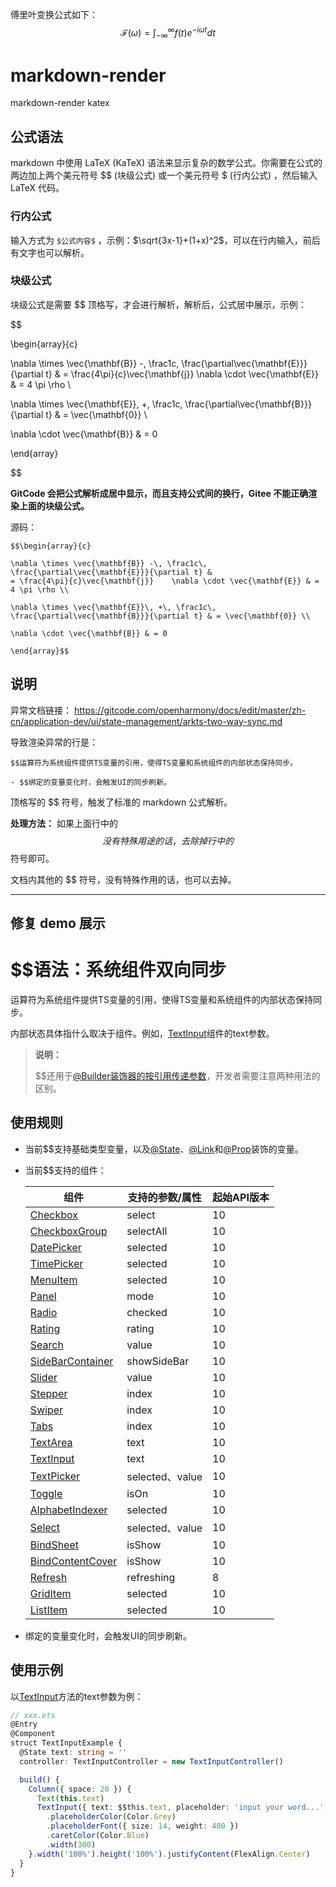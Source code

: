 傅里叶变换公式如下：
$$
\mathcal{F}(\omega) = \int_{-\infty}^{\infty} f(t) e^{-i\omega t} dt
$$



# markdown-render

markdown-render katex

## 公式语法

markdown 中使用 LaTeX (KaTeX) 语法来显示复杂的数学公式。你需要在公式的两边加上两个美元符号 $$ (块级公式) 或一个美元符号 $ (行内公式) ，然后输入 LaTeX 代码。

### 行内公式

输入方式为 `$公式内容$` ，示例：$\sqrt{3x-1}+(1+x)^2$，可以在行内输入，前后有文字也可以解析。

### 块级公式

块级公式是需要 $$ 顶格写，才会进行解析，解析后，公式居中展示，示例：

$$

\begin{array}{c}

\nabla \times \vec{\mathbf{B}} -\, \frac1c\, \frac{\partial\vec{\mathbf{E}}}{\partial t} &
= \frac{4\pi}{c}\vec{\mathbf{j}}    \nabla \cdot \vec{\mathbf{E}} & = 4 \pi \rho \\

\nabla \times \vec{\mathbf{E}}\, +\, \frac1c\, \frac{\partial\vec{\mathbf{B}}}{\partial t} & = \vec{\mathbf{0}} \\

\nabla \cdot \vec{\mathbf{B}} & = 0

\end{array}

$$

**GitCode 会把公式解析成居中显示，而且支持公式间的换行，Gitee 不能正确渲染上面的块级公式。**

源码：

```
$$\begin{array}{c}

\nabla \times \vec{\mathbf{B}} -\, \frac1c\, \frac{\partial\vec{\mathbf{E}}}{\partial t} &
= \frac{4\pi}{c}\vec{\mathbf{j}}    \nabla \cdot \vec{\mathbf{E}} & = 4 \pi \rho \\

\nabla \times \vec{\mathbf{E}}\, +\, \frac1c\, \frac{\partial\vec{\mathbf{B}}}{\partial t} & = \vec{\mathbf{0}} \\

\nabla \cdot \vec{\mathbf{B}} & = 0

\end{array}$$
```

## 说明

异常文档链接： https://gitcode.com/openharmony/docs/edit/master/zh-cn/application-dev/ui/state-management/arkts-two-way-sync.md 

导致渲染异常的行是：

```
$$运算符为系统组件提供TS变量的引用，使得TS变量和系统组件的内部状态保持同步。

- $$绑定的变量变化时，会触发UI的同步刷新。
```

顶格写的 $$ 符号，触发了标准的 markdown 公式解析。

**处理方法：**
如果上面行中的 $$ 没有特殊用途的话，去除掉行中的 $$ 符号即可。

文档内其他的 $$ 符号，没有特殊作用的话，也可以去掉。

---

## 修复 demo 展示

# $$语法：系统组件双向同步


运算符为系统组件提供TS变量的引用，使得TS变量和系统组件的内部状态保持同步。


内部状态具体指什么取决于组件。例如，[TextInput](../../reference/apis-arkui/arkui-ts/ts-basic-components-textinput.md)组件的text参数。


> **说明：**
>
> $$还用于[@Builder装饰器的按引用传递参数](arkts-builder.md#按引用传递参数)，开发者需要注意两种用法的区别。


## 使用规则

- 当前$$支持基础类型变量，以及[\@State](arkts-state.md)、[\@Link](arkts-link.md)和[\@Prop](arkts-prop.md)装饰的变量。

- 当前$$支持的组件：

  | 组件                                                         | 支持的参数/属性 | 起始API版本 |
  | ------------------------------------------------------------ | --------------- | ----------- |
  | [Checkbox](../../reference/apis-arkui/arkui-ts/ts-basic-components-checkbox.md) | select          | 10          |
  | [CheckboxGroup](../../reference/apis-arkui/arkui-ts/ts-basic-components-checkboxgroup.md) | selectAll       | 10          |
  | [DatePicker](../../reference/apis-arkui/arkui-ts/ts-basic-components-datepicker.md) | selected        | 10          |
  | [TimePicker](../../reference/apis-arkui/arkui-ts/ts-basic-components-timepicker.md) | selected        | 10          |
  | [MenuItem](../../reference/apis-arkui/arkui-ts/ts-basic-components-menuitem.md) | selected        | 10          |
  | [Panel](../../reference/apis-arkui/arkui-ts/ts-container-panel.md)         | mode            | 10          |
  | [Radio](../../reference/apis-arkui/arkui-ts/ts-basic-components-radio.md)  | checked         | 10          |
  | [Rating](../../reference/apis-arkui/arkui-ts/ts-basic-components-rating.md) | rating          | 10          |
  | [Search](../../reference/apis-arkui/arkui-ts/ts-basic-components-search.md) | value           | 10          |
  | [SideBarContainer](../../reference/apis-arkui/arkui-ts/ts-container-sidebarcontainer.md) | showSideBar     | 10          |
  | [Slider](../../reference/apis-arkui/arkui-ts/ts-basic-components-slider.md) | value           | 10          |
  | [Stepper](../../reference/apis-arkui/arkui-ts/ts-basic-components-stepper.md) | index           | 10          |
  | [Swiper](../../reference/apis-arkui/arkui-ts/ts-container-swiper.md)       | index       | 10          |
  | [Tabs](../../reference/apis-arkui/arkui-ts/ts-container-tabs.md)           | index           | 10          |
  | [TextArea](../../reference/apis-arkui/arkui-ts/ts-basic-components-textarea.md) | text            | 10          |
  | [TextInput](../../reference/apis-arkui/arkui-ts/ts-basic-components-textinput.md) | text            | 10          |
  | [TextPicker](../../reference/apis-arkui/arkui-ts/ts-basic-components-textpicker.md) | selected、value | 10          |
  | [Toggle](../../reference/apis-arkui/arkui-ts/ts-basic-components-toggle.md) | isOn            | 10          |
  | [AlphabetIndexer](../../reference/apis-arkui/arkui-ts/ts-container-alphabet-indexer.md) | selected        | 10          |
  | [Select](../../reference/apis-arkui/arkui-ts/ts-basic-components-select.md) | selected、value | 10          |
  | [BindSheet](../../reference/apis-arkui/arkui-ts/ts-universal-attributes-sheet-transition.md#bindsheet) | isShow | 10          |
  | [BindContentCover](../../reference/apis-arkui/arkui-ts/ts-universal-attributes-modal-transition.md#bindcontentcover) | isShow | 10          |
  | [Refresh](../../reference/apis-arkui/arkui-ts/ts-container-refresh.md) | refreshing | 8 |
  | [GridItem](../../reference/apis-arkui/arkui-ts/ts-container-griditem.md) | selected | 10 |
  | [ListItem](../../reference/apis-arkui/arkui-ts/ts-container-listitem.md) | selected | 10 |

- 绑定的变量变化时，会触发UI的同步刷新。


## 使用示例

以[TextInput](../../reference/apis-arkui/arkui-ts/ts-basic-components-textinput.md)方法的text参数为例：


```ts
// xxx.ets
@Entry
@Component
struct TextInputExample {
  @State text: string = ''
  controller: TextInputController = new TextInputController()

  build() {
    Column({ space: 20 }) {
      Text(this.text)
      TextInput({ text: $$this.text, placeholder: 'input your word...', controller: this.controller })
        .placeholderColor(Color.Grey)
        .placeholderFont({ size: 14, weight: 400 })
        .caretColor(Color.Blue)
        .width(300)
    }.width('100%').height('100%').justifyContent(FlexAlign.Center)
  }
}
```

